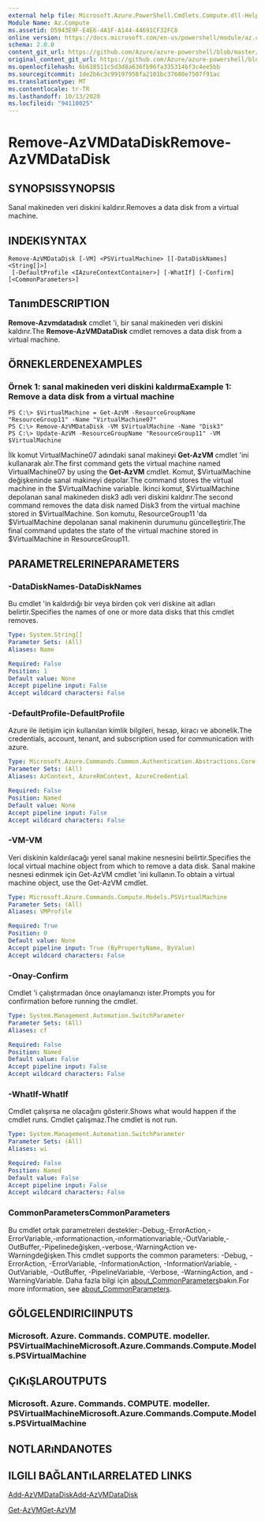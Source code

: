 ```yaml
---
external help file: Microsoft.Azure.PowerShell.Cmdlets.Compute.dll-Help.xml
Module Name: Az.Compute
ms.assetid: D5943E9F-E4E6-4A1F-A144-44691CF32FC8
online version: https://docs.microsoft.com/en-us/powershell/module/az.compute/remove-azvmdatadisk
schema: 2.0.0
content_git_url: https://github.com/Azure/azure-powershell/blob/master/src/Compute/Compute/help/Remove-AzVMDataDisk.md
original_content_git_url: https://github.com/Azure/azure-powershell/blob/master/src/Compute/Compute/help/Remove-AzVMDataDisk.md
ms.openlocfilehash: 6b618511c5d3d8a636fb96fa335314bf3c4ee5bb
ms.sourcegitcommit: 1de2b6c3c99197958fa2101bc37680e7507f91ac
ms.translationtype: MT
ms.contentlocale: tr-TR
ms.lasthandoff: 10/13/2020
ms.locfileid: "94110025"
---
```

# <span data-ttu-id="044fc-101">Remove-AzVMDataDisk</span><span class="sxs-lookup"><span data-stu-id="044fc-101">Remove-AzVMDataDisk</span></span>

## <span data-ttu-id="044fc-102">SYNOPSIS</span><span class="sxs-lookup"><span data-stu-id="044fc-102">SYNOPSIS</span></span>
<span data-ttu-id="044fc-103">Sanal makineden veri diskini kaldırır.</span><span class="sxs-lookup"><span data-stu-id="044fc-103">Removes a data disk from a virtual machine.</span></span>

## <span data-ttu-id="044fc-104">INDEKI</span><span class="sxs-lookup"><span data-stu-id="044fc-104">SYNTAX</span></span>

```
Remove-AzVMDataDisk [-VM] <PSVirtualMachine> [[-DataDiskNames] <String[]>]
 [-DefaultProfile <IAzureContextContainer>] [-WhatIf] [-Confirm] [<CommonParameters>]
```

## <span data-ttu-id="044fc-105">Tanım</span><span class="sxs-lookup"><span data-stu-id="044fc-105">DESCRIPTION</span></span>
<span data-ttu-id="044fc-106">**Remove-Azvmdatadısk** cmdlet 'i, bir sanal makineden veri diskini kaldırır.</span><span class="sxs-lookup"><span data-stu-id="044fc-106">The **Remove-AzVMDataDisk** cmdlet removes a data disk from a virtual machine.</span></span>

## <span data-ttu-id="044fc-107">ÖRNEKLERDEN</span><span class="sxs-lookup"><span data-stu-id="044fc-107">EXAMPLES</span></span>

### <span data-ttu-id="044fc-108">Örnek 1: sanal makineden veri diskini kaldırma</span><span class="sxs-lookup"><span data-stu-id="044fc-108">Example 1: Remove a data disk from a virtual machine</span></span>
```
PS C:\> $VirtualMachine = Get-AzVM -ResourceGroupName "ResourceGroup11" -Name "VirtualMachine07" 
PS C:\> Remove-AzVMDataDisk -VM $VirtualMachine -Name "Disk3"
PS C:\> Update-AzVM -ResourceGroupName "ResourceGroup11" -VM $VirtualMachine
```

<span data-ttu-id="044fc-109">İlk komut VirtualMachine07 adındaki sanal makineyi **Get-AzVM** cmdlet 'ini kullanarak alır.</span><span class="sxs-lookup"><span data-stu-id="044fc-109">The first command gets the virtual machine named VirtualMachine07 by using the **Get-AzVM** cmdlet.</span></span>
<span data-ttu-id="044fc-110">Komut, $VirtualMachine değişkeninde sanal makineyi depolar.</span><span class="sxs-lookup"><span data-stu-id="044fc-110">The command stores the virtual machine in the $VirtualMachine variable.</span></span>
<span data-ttu-id="044fc-111">İkinci komut, $VirtualMachine depolanan sanal makineden disk3 adlı veri diskini kaldırır.</span><span class="sxs-lookup"><span data-stu-id="044fc-111">The second command removes the data disk named Disk3 from the virtual machine stored in $VirtualMachine.</span></span>
<span data-ttu-id="044fc-112">Son komutu, ResourceGroup11 'da $VirtualMachine depolanan sanal makinenin durumunu güncelleştirir.</span><span class="sxs-lookup"><span data-stu-id="044fc-112">The final command updates the state of the virtual machine stored in $VirtualMachine in ResourceGroup11.</span></span>

## <span data-ttu-id="044fc-113">PARAMETRELERINE</span><span class="sxs-lookup"><span data-stu-id="044fc-113">PARAMETERS</span></span>

### <span data-ttu-id="044fc-114">-DataDiskNames</span><span class="sxs-lookup"><span data-stu-id="044fc-114">-DataDiskNames</span></span>
<span data-ttu-id="044fc-115">Bu cmdlet 'in kaldırdığı bir veya birden çok veri diskine ait adları belirtir.</span><span class="sxs-lookup"><span data-stu-id="044fc-115">Specifies the names of one or more data disks that this cmdlet removes.</span></span>

```yaml
Type: System.String[]
Parameter Sets: (All)
Aliases: Name

Required: False
Position: 1
Default value: None
Accept pipeline input: False
Accept wildcard characters: False
```

### <span data-ttu-id="044fc-116">-DefaultProfile</span><span class="sxs-lookup"><span data-stu-id="044fc-116">-DefaultProfile</span></span>
<span data-ttu-id="044fc-117">Azure ile iletişim için kullanılan kimlik bilgileri, hesap, kiracı ve abonelik.</span><span class="sxs-lookup"><span data-stu-id="044fc-117">The credentials, account, tenant, and subscription used for communication with azure.</span></span>

```yaml
Type: Microsoft.Azure.Commands.Common.Authentication.Abstractions.Core.IAzureContextContainer
Parameter Sets: (All)
Aliases: AzContext, AzureRmContext, AzureCredential

Required: False
Position: Named
Default value: None
Accept pipeline input: False
Accept wildcard characters: False
```

### <span data-ttu-id="044fc-118">-VM</span><span class="sxs-lookup"><span data-stu-id="044fc-118">-VM</span></span>
<span data-ttu-id="044fc-119">Veri diskinin kaldırılacağı yerel sanal makine nesnesini belirtir.</span><span class="sxs-lookup"><span data-stu-id="044fc-119">Specifies the local virtual machine object from which to remove a data disk.</span></span>
<span data-ttu-id="044fc-120">Sanal makine nesnesi edinmek için Get-AzVM cmdlet 'ini kullanın.</span><span class="sxs-lookup"><span data-stu-id="044fc-120">To obtain a virtual machine object, use the Get-AzVM cmdlet.</span></span>

```yaml
Type: Microsoft.Azure.Commands.Compute.Models.PSVirtualMachine
Parameter Sets: (All)
Aliases: VMProfile

Required: True
Position: 0
Default value: None
Accept pipeline input: True (ByPropertyName, ByValue)
Accept wildcard characters: False
```

### <span data-ttu-id="044fc-121">-Onay</span><span class="sxs-lookup"><span data-stu-id="044fc-121">-Confirm</span></span>
<span data-ttu-id="044fc-122">Cmdlet 'i çalıştırmadan önce onaylamanızı ister.</span><span class="sxs-lookup"><span data-stu-id="044fc-122">Prompts you for confirmation before running the cmdlet.</span></span>

```yaml
Type: System.Management.Automation.SwitchParameter
Parameter Sets: (All)
Aliases: cf

Required: False
Position: Named
Default value: False
Accept pipeline input: False
Accept wildcard characters: False
```

### <span data-ttu-id="044fc-123">-WhatIf</span><span class="sxs-lookup"><span data-stu-id="044fc-123">-WhatIf</span></span>
<span data-ttu-id="044fc-124">Cmdlet çalışırsa ne olacağını gösterir.</span><span class="sxs-lookup"><span data-stu-id="044fc-124">Shows what would happen if the cmdlet runs.</span></span> <span data-ttu-id="044fc-125">Cmdlet çalışmaz.</span><span class="sxs-lookup"><span data-stu-id="044fc-125">The cmdlet is not run.</span></span>

```yaml
Type: System.Management.Automation.SwitchParameter
Parameter Sets: (All)
Aliases: wi

Required: False
Position: Named
Default value: False
Accept pipeline input: False
Accept wildcard characters: False
```

### <span data-ttu-id="044fc-126">CommonParameters</span><span class="sxs-lookup"><span data-stu-id="044fc-126">CommonParameters</span></span>
<span data-ttu-id="044fc-127">Bu cmdlet ortak parametreleri destekler:-Debug,-ErrorAction,-ErrorVariable,-ınformationaction,-ınformationvariable,-OutVariable,-OutBuffer,-Pipelinedeğişken,-verbose,-WarningAction ve-Warningdeğişken.</span><span class="sxs-lookup"><span data-stu-id="044fc-127">This cmdlet supports the common parameters: -Debug, -ErrorAction, -ErrorVariable, -InformationAction, -InformationVariable, -OutVariable, -OutBuffer, -PipelineVariable, -Verbose, -WarningAction, and -WarningVariable.</span></span> <span data-ttu-id="044fc-128">Daha fazla bilgi için [about_CommonParameters](http://go.microsoft.com/fwlink/?LinkID=113216)bakın.</span><span class="sxs-lookup"><span data-stu-id="044fc-128">For more information, see [about_CommonParameters](http://go.microsoft.com/fwlink/?LinkID=113216).</span></span>

## <span data-ttu-id="044fc-129">GÖLGELENDIRICI</span><span class="sxs-lookup"><span data-stu-id="044fc-129">INPUTS</span></span>

### <span data-ttu-id="044fc-130">Microsoft. Azure. Commands. COMPUTE. modeller. PSVirtualMachine</span><span class="sxs-lookup"><span data-stu-id="044fc-130">Microsoft.Azure.Commands.Compute.Models.PSVirtualMachine</span></span>

## <span data-ttu-id="044fc-131">ÇıKıŞLAR</span><span class="sxs-lookup"><span data-stu-id="044fc-131">OUTPUTS</span></span>

### <span data-ttu-id="044fc-132">Microsoft. Azure. Commands. COMPUTE. modeller. PSVirtualMachine</span><span class="sxs-lookup"><span data-stu-id="044fc-132">Microsoft.Azure.Commands.Compute.Models.PSVirtualMachine</span></span>

## <span data-ttu-id="044fc-133">NOTLARıNDA</span><span class="sxs-lookup"><span data-stu-id="044fc-133">NOTES</span></span>

## <span data-ttu-id="044fc-134">ILGILI BAĞLANTıLAR</span><span class="sxs-lookup"><span data-stu-id="044fc-134">RELATED LINKS</span></span>

[<span data-ttu-id="044fc-135">Add-AzVMDataDisk</span><span class="sxs-lookup"><span data-stu-id="044fc-135">Add-AzVMDataDisk</span></span>](./Add-AzVMDataDisk.md)

[<span data-ttu-id="044fc-136">Get-AzVM</span><span class="sxs-lookup"><span data-stu-id="044fc-136">Get-AzVM</span></span>](./Get-AzVM.md)


